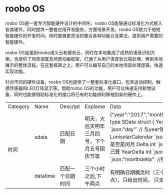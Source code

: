 # roobo OS

roobo OS是一套专为智能硬件设计的中间件。roobo OS能够通过标准化方式接入各类硬件。同时提供一整套应用开发服务，方便场景开发。roobo OS致力于缩短智能硬件的开发时间，同时能够更灵活的整合各种功能以及算法，提供用户需要的智能硬件。

roobo OS连接到roobo语义云和服务云，同时在本地集成了成熟的语音识别方案，也提供了场景调度及场景动画框架，打通了从用户语音到云端处理，再到本地展示的整体流程。在这套框架之上，用户可以编写自己的本地场景处理逻辑，快速实现功能。

针对不同的硬件设备，roobo OS也提供了一整套标准化接口，包含运动控制，触摸传感器和LED灯阵显示等。借助roobo OS的功能，用户可以快速支持新增设备，同时也能够借助标准化的接口将已有的功能顺利移植到新的硬件上。

<table>
    <tr>
        <td>Category</td>
        <td >Name</td>
        <td>Descript</td>
        <td>Explame</td>
        <td>Data</td>
    </tr>
    <tr>
        <td rowspan="2">时间</td>
        <td>sdate</td>
        <td>匹配日期</td>
        <td>明天，大后天明年三月四号，下个月五号国庆节等</td>
        <td>
            {"year":"2017","month":"05","day":"26","especial":"","kind":0,"status":0,"leap":false,"delta":0,"yeardelta":0,"monthdelta":0}
type SDate struct {
    Year string `json:"year"` // 十二生肖，所以是string
    Month string `json:"month"` // 与year保持一致
    Day string `json:"day"` // 与year保持一致
    Especial string `json:"especial"` // 三十儿,二十四节气啥的，每年不确定是哪一天的
    Kind LunisolarCalendar `json:"kind"` // 农历，公历
    Status SysFuncStatusCode `json:"status"` // 状态
    LeapMonth bool `json:"leap"` // 是否是闰月
    Delta int `json:"delta"` //天数，做推理用（三十之后的100天，只支持天数）。 因为农历每个月的日子不固定，service自己算
    YearDelta int `json:"yeardelta"` // 例：下一个猴年，yeardelta：12， 上一个猴年: yeardelta: -12
    MonthDelta int `json:"monthdelta"` //例：三个月后的初一，因为是阴历，所以这个月是几月框架没有概念。
}
        </td>
    </tr>
    <tr>
        <td>datatime</td>
        <td>匹配一个日期时间</td><td>三个小时之后,下午两点</td>
        <td>有明确日期概念时（三个小时之后，明天12点，12月23号上午7点45 等），给出日期+时间； 没有明确日期概念时（12点，下午两点），只给出时间。 只支持公历日期</td>
    </tr>
</table>
